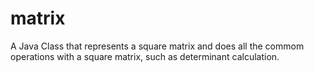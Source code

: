 # matrix

A Java Class that represents a square matrix and does all the commom operations with a square matrix, such as determinant calculation.
